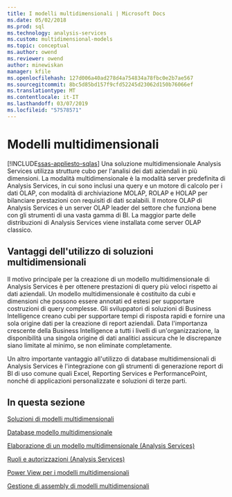 ```yaml
---
title: I modelli multidimensionali | Microsoft Docs
ms.date: 05/02/2018
ms.prod: sql
ms.technology: analysis-services
ms.custom: multidimensional-models
ms.topic: conceptual
ms.author: owend
ms.reviewer: owend
author: minewiskan
manager: kfile
ms.openlocfilehash: 127d006a40ad278d4a754834a78fbc0e2b7ae567
ms.sourcegitcommit: 8bc5d85bd157f9cfd52245d23062d150b76066ef
ms.translationtype: MT
ms.contentlocale: it-IT
ms.lasthandoff: 03/07/2019
ms.locfileid: "57578571"
---
```

# <a name="multidimensional-models"></a>Modelli multidimensionali
[!INCLUDE[ssas-appliesto-sqlas](../../includes/ssas-appliesto-sqlas.md)]
  Una soluzione multidimensionale Analysis Services utilizza strutture cubo per l'analisi dei dati aziendali in più dimensioni. La modalità multidimensionale è la modalità server predefinita di Analysis Services, in cui sono inclusi una query e un motore di calcolo per i dati OLAP, con modalità di archiviazione MOLAP, ROLAP e HOLAP per bilanciare prestazioni con requisiti di dati scalabili. Il motore OLAP di Analysis Services è un server OLAP leader del settore che funziona bene con gli strumenti di una vasta gamma di BI. La maggior parte delle distribuzioni di Analysis Services viene installata come server OLAP classico.  
  
## <a name="benefits-of-using-multidimensional-solutions"></a>Vantaggi dell'utilizzo di soluzioni multidimensionali  
 Il motivo principale per la creazione di un modello multidimensionale di Analysis Services è per ottenere prestazioni di query più veloci rispetto ai dati aziendali. Un modello multidimensionale è costituito da cubi e dimensioni che possono essere annotati ed estesi per supportare costruzioni di query complesse. Gli sviluppatori di soluzioni di Business Intelligence creano cubi per supportare tempi di risposta rapidi e fornire una sola origine dati per la creazione di report aziendali. Data l'importanza crescente della Business Intelligence a tutti i livelli di un'organizzazione, la disponibilità una singola origine di dati analitici assicura che le discrepanze siano limitate al minimo, se non eliminate completamente.  
  
 Un altro importante vantaggio all'utilizzo di database multidimensionali di Analysis Services è l'integrazione con gli strumenti di generazione report di BI di uso comune quali Excel, Reporting Services e PerformancePoint, nonché di applicazioni personalizzate e soluzioni di terze parti.  
  
## <a name="in-this-section"></a>In questa sezione  
 [Soluzioni di modelli multidimensionali](../../analysis-services/multidimensional-models/multidimensional-model-solutions-ssas.md)  
  
 [Database modello multidimensionale](../../analysis-services/multidimensional-models/multidimensional-model-databases-ssas.md)  
  
 [Elaborazione di un modello multidimensionale &#40;Analysis Services&#41;](../../analysis-services/multidimensional-models/processing-a-multidimensional-model-analysis-services.md)  
  
 [Ruoli e autorizzazioni &#40;Analysis Services&#41;](../../analysis-services/multidimensional-models/roles-and-permissions-analysis-services.md)  
  
 [Power View per i modelli multidimensionali](../../analysis-services/multidimensional-models/power-view-for-multidimensional-models.md)  
  
 [Gestione di assembly di modelli multidimensionali](../../analysis-services/multidimensional-models/multidimensional-model-assemblies-management.md)  
  
  
